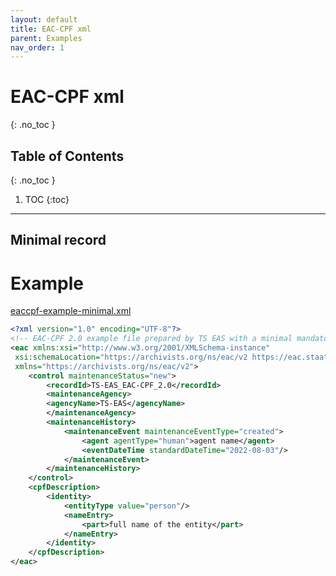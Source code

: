 ```yaml
---
layout: default
title: EAC-CPF xml
parent: Examples
nav_order: 1
---
```


# EAC-CPF xml
{: .no_toc }

## Table of Contents
{: .no_toc }

1. TOC
{:toc}

---

## Minimal record
# Example
[eaccpf-example-minimal.xml](https://github.com/SAA-SDT/EAS-Best-Practices/blob/main/_examples/eaccpf-example-minimal.xml)

```xml
<?xml version="1.0" encoding="UTF-8"?>
<!-- EAC-CPF 2.0 example file prepared by TS EAS with a minimal mandatory set of elements and attributes -->
<eac xmlns:xsi="http://www.w3.org/2001/XMLSchema-instance"
 xsi:schemaLocation="https://archivists.org/ns/eac/v2 https://eac.staatsbibliothek-berlin.de/schema/v2/eac.xsd"
 xmlns="https://archivists.org/ns/eac/v2">
    <control maintenanceStatus="new">
        <recordId>TS-EAS_EAC-CPF_2.0</recordId>
        <maintenanceAgency>
        <agencyName>TS-EAS</agencyName>
        </maintenanceAgency>
        <maintenanceHistory>
            <maintenanceEvent maintenanceEventType="created">
                <agent agentType="human">agent name</agent>
                <eventDateTime standardDateTime="2022-08-03"/>
            </maintenanceEvent>
        </maintenanceHistory>
    </control>
    <cpfDescription>
        <identity>
            <entityType value="person"/>
            <nameEntry>
                <part>full name of the entity</part>
            </nameEntry>
        </identity>
    </cpfDescription>
</eac>
```
